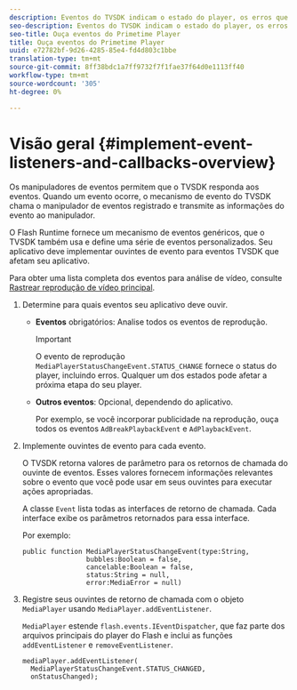 ```yaml
---
description: Eventos do TVSDK indicam o estado do player, os erros que ocorrem, a conclusão de ações solicitadas, como o início da reprodução de um vídeo ou ações que ocorrem implicitamente, como a conclusão de um anúncio.
seo-description: Eventos do TVSDK indicam o estado do player, os erros que ocorrem, a conclusão de ações solicitadas, como o início da reprodução de um vídeo ou ações que ocorrem implicitamente, como a conclusão de um anúncio.
seo-title: Ouça eventos do Primetime Player
title: Ouça eventos do Primetime Player
uuid: e72782bf-9d26-4285-85e4-fd4d803c1bbe
translation-type: tm+mt
source-git-commit: 8ff38bdc1a7ff9732f7f1fae37f64d0e1113ff40
workflow-type: tm+mt
source-wordcount: '305'
ht-degree: 0%

---
```



# Visão geral {#implement-event-listeners-and-callbacks-overview}

Os manipuladores de eventos permitem que o TVSDK responda aos eventos. Quando um evento ocorre, o mecanismo de evento do TVSDK chama o manipulador de eventos registrado e transmite as informações do evento ao manipulador.

O Flash Runtime fornece um mecanismo de eventos genéricos, que o TVSDK também usa e define uma série de eventos personalizados. Seu aplicativo deve implementar ouvintes de evento para eventos TVSDK que afetam seu aplicativo.

Para obter uma lista completa dos eventos para análise de vídeo, consulte [Rastrear reprodução de vídeo principal](https://marketing.adobe.com/resources/help/en_US/sc/appmeasurement/hbvideo/c_vhl_track-core-vid-playback.html).

1. Determine para quais eventos seu aplicativo deve ouvir.

   * **Eventos** obrigatórios: Analise todos os eventos de reprodução.

      >[!IMPORTANT]
      >
      >O evento de reprodução `MediaPlayerStatusChangeEvent.STATUS_CHANGE` fornece o status do player, incluindo erros. Qualquer um dos estados pode afetar a próxima etapa do seu player.

   * **Outros eventos**: Opcional, dependendo do aplicativo.

      Por exemplo, se você incorporar publicidade na reprodução, ouça todos os eventos `AdBreakPlaybackEvent` e `AdPlaybackEvent`.

1. Implemente ouvintes de evento para cada evento.

   O TVSDK retorna valores de parâmetro para os retornos de chamada do ouvinte de eventos. Esses valores fornecem informações relevantes sobre o evento que você pode usar em seus ouvintes para executar ações apropriadas.

   A classe `Event` lista todas as interfaces de retorno de chamada. Cada interface exibe os parâmetros retornados para essa interface.

   Por exemplo:

   ```
   public function MediaPlayerStatusChangeEvent(type:String,  
                   bubbles:Boolean = false,  
                   cancelable:Boolean = false,  
                   status:String = null,  
                   error:MediaError = null) 
   ```

1. Registre seus ouvintes de retorno de chamada com o objeto `MediaPlayer` usando `MediaPlayer.addEventListener`.

   `MediaPlayer` estende  `flash.events.IEventDispatcher`, que faz parte dos arquivos principais do player do Flash e inclui as funções  `addEventListener` e  `removeEventListener`.

   ```
   mediaPlayer.addEventListener( 
     MediaPlayerStatusChangeEvent.STATUS_CHANGED,  
     onStatusChanged);
   ```


